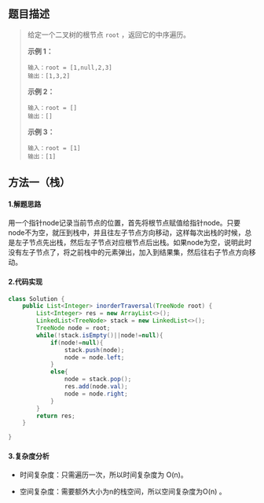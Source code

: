 ## 题目描述 
>  给定一个二叉树的根节点 `root` ，返回它的中序遍历。
>
>   
>
>  **示例 1：**
>
>  ```
>  输入：root = [1,null,2,3]
>  输出：[1,3,2]
>  ```
>
>  **示例 2：**
>
>  ```
>  输入：root = []
>  输出：[]
>  ```
>
>  **示例 3：**
>
>  ```
>  输入：root = [1]
>  输出：[1]
>  ```


## 方法一（栈）
#### 1.解题思路
用一个指针node记录当前节点的位置，首先将根节点赋值给指针node。只要node不为空，就压到栈中，并且往左子节点方向移动，这样每次出栈的时候，总是左子节点先出栈，然后左子节点对应根节点后出栈。如果node为空，说明此时没有左子节点了，将之前栈中的元素弹出，加入到结果集，然后往右子节点方向移动。

#### 2.代码实现
```java
class Solution {    
    public List<Integer> inorderTraversal(TreeNode root) {
        List<Integer> res = new ArrayList<>();
        LinkedList<TreeNode> stack = new LinkedList<>();
        TreeNode node = root;
        while(!stack.isEmpty()||node!=null){
            if(node!=null){
                stack.push(node);
                node = node.left;
            }
            else{
                node = stack.pop();
                res.add(node.val);
                node = node.right;
            }
        }
        return res;
    }

}
```
#### 3.复杂度分析

- 时间复杂度：只需遍历一次，所以时间复杂度为 O(n)。

- 空间复杂度：需要额外大小为n的栈空间，所以空间复杂度为O(n) 。

